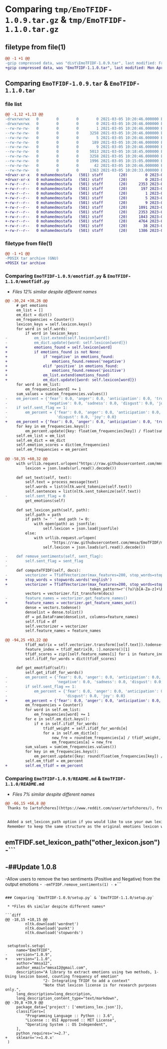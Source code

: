 # Comparing `tmp/EmoTFIDF-1.0.9.tar.gz` & `tmp/EmoTFIDF-1.1.0.tar.gz`

## filetype from file(1)

```diff
@@ -1 +1 @@
-gzip compressed data, was "dist\EmoTFIDF-1.0.9.tar", last modified: Fri Mar  5 10:20:46 2021, max compression
+gzip compressed data, was "EmoTFIDF-1.1.0.tar", last modified: Mon Apr 17 21:01:59 2023, max compression
```

## Comparing `EmoTFIDF-1.0.9.tar` & `EmoTFIDF-1.1.0.tar`

### file list

```diff
@@ -1,12 +1,13 @@
-drwxrwxrwx   0        0        0        0 2021-03-05 10:20:46.000000 EmoTFIDF-1.0.9/
-drwxrwxrwx   0        0        0        0 2021-03-05 10:20:46.000000 EmoTFIDF-1.0.9/EmoTFIDF.egg-info/
--rw-rw-rw-   0        0        0        1 2021-03-05 10:20:46.000000 EmoTFIDF-1.0.9/EmoTFIDF.egg-info/dependency_links.txt
--rw-rw-rw-   0        0        0     3258 2021-03-05 10:20:46.000000 EmoTFIDF-1.0.9/EmoTFIDF.egg-info/PKG-INFO
--rw-rw-rw-   0        0        0        5 2021-03-05 10:20:46.000000 EmoTFIDF-1.0.9/EmoTFIDF.egg-info/requires.txt
--rw-rw-rw-   0        0        0      189 2021-03-05 10:20:46.000000 EmoTFIDF-1.0.9/EmoTFIDF.egg-info/SOURCES.txt
--rw-rw-rw-   0        0        0        9 2021-03-05 10:20:46.000000 EmoTFIDF-1.0.9/EmoTFIDF.egg-info/top_level.txt
--rw-rw-rw-   0        0        0     5013 2021-03-05 10:18:45.000000 EmoTFIDF-1.0.9/emotfidf.py
--rw-rw-rw-   0        0        0     3258 2021-03-05 10:20:46.000000 EmoTFIDF-1.0.9/PKG-INFO
--rw-rw-rw-   0        0        0     1996 2021-03-05 10:15:05.000000 EmoTFIDF-1.0.9/README.md
--rw-rw-rw-   0        0        0       42 2021-03-05 10:20:46.000000 EmoTFIDF-1.0.9/setup.cfg
--rw-rw-rw-   0        0        0     1363 2021-03-05 10:20:33.000000 EmoTFIDF-1.0.9/setup.py
+drwxr-xr-x   0 mohamedmostafa   (501) staff       (20)        0 2023-04-17 21:01:59.100029 EmoTFIDF-1.1.0/
+drwxr-xr-x   0 mohamedmostafa   (501) staff       (20)        0 2023-04-17 21:01:59.099578 EmoTFIDF-1.1.0/EmoTFIDF.egg-info/
+-rw-r--r--   0 mohamedmostafa   (501) staff       (20)     2353 2023-04-17 21:01:59.000000 EmoTFIDF-1.1.0/EmoTFIDF.egg-info/PKG-INFO
+-rw-r--r--   0 mohamedmostafa   (501) staff       (20)      197 2023-04-17 21:01:59.000000 EmoTFIDF-1.1.0/EmoTFIDF.egg-info/SOURCES.txt
+-rw-r--r--   0 mohamedmostafa   (501) staff       (20)        1 2023-04-17 21:01:59.000000 EmoTFIDF-1.1.0/EmoTFIDF.egg-info/dependency_links.txt
+-rw-r--r--   0 mohamedmostafa   (501) staff       (20)        5 2023-04-17 21:01:59.000000 EmoTFIDF-1.1.0/EmoTFIDF.egg-info/requires.txt
+-rw-r--r--   0 mohamedmostafa   (501) staff       (20)        9 2023-04-17 21:01:59.000000 EmoTFIDF-1.1.0/EmoTFIDF.egg-info/top_level.txt
+-rw-r--r--   0 mohamedmostafa   (501) staff       (20)     1091 2023-04-15 10:32:28.000000 EmoTFIDF-1.1.0/LICENSE
+-rw-r--r--   0 mohamedmostafa   (501) staff       (20)     2353 2023-04-17 21:01:59.099823 EmoTFIDF-1.1.0/PKG-INFO
+-rw-r--r--   0 mohamedmostafa   (501) staff       (20)     1843 2023-04-15 10:32:28.000000 EmoTFIDF-1.1.0/README.md
+-rw-r--r--   0 mohamedmostafa   (501) staff       (20)     4764 2023-04-17 17:02:30.000000 EmoTFIDF-1.1.0/emotfidf.py
+-rw-r--r--   0 mohamedmostafa   (501) staff       (20)       38 2023-04-17 21:01:59.100084 EmoTFIDF-1.1.0/setup.cfg
+-rw-r--r--   0 mohamedmostafa   (501) staff       (20)     1386 2023-04-17 21:01:51.000000 EmoTFIDF-1.1.0/setup.py
```

### filetype from file(1)

```diff
@@ -1 +1 @@
-POSIX tar archive (GNU)
+POSIX tar archive
```

### Comparing `EmoTFIDF-1.0.9/emotfidf.py` & `EmoTFIDF-1.1.0/emotfidf.py`

 * *Files 12% similar despite different names*

```diff
@@ -30,24 +30,26 @@
     # get emotions
     em_list = []
     em_dict = dict()
     em_frequencies = Counter()
     lexicon_keys = self.lexicon.keys()
     for word in self.words:
         if word in lexicon_keys:
-            em_list.extend(self.lexicon[word])
-            em_dict.update({word: self.lexicon[word]})
+            emotions_found = self.lexicon[word]
+            if emotions_found is not None:
+                if 'negative' in emotions_found:
+                    emotions_found.remove('negative')
+                elif 'positive' in emotions_found:
+                    emotions_found.remove('positive')
+                em_list.extend(emotions_found)
+                em_dict.update({word: self.lexicon[word]})
     for word in em_list:
         em_frequencies[word] += 1
     sum_values = sum(em_frequencies.values())
-    em_percent = {'fear': 0.0, 'anger': 0.0, 'anticipation': 0.0, 'trust': 0.0, 'surprise': 0.0, 'positive': 0.0,
-                  'negative': 0.0, 'sadness': 0.0, 'disgust': 0.0, 'joy': 0.0}
-    if self.sent_flag == 1:
-        em_percent = {'fear': 0.0, 'anger': 0.0, 'anticipation': 0.0, 'trust': 0.0, 'surprise': 0.0, 'sadness': 0.0,
-                      'disgust': 0.0, 'joy': 0.0}
+    em_percent = {'fear': 0.0, 'anger': 0.0, 'anticipation': 0.0, 'trust': 0.0, 'surprise': 0.0,'sadness': 0.0, 'disgust': 0.0, 'joy': 0.0}
     for key in em_frequencies.keys():
         em_percent.update({key: float(em_frequencies[key]) / float(sum_values)})
     self.em_list = em_list
     self.em_dict = em_dict
     self.emotion_scores = dict(em_frequencies)
     self.em_frequencies = em_percent
 
@@ -58,35 +60,32 @@
     with urllib.request.urlopen("https://raw.githubusercontent.com/mmsa/EmoTFIDF/main/emotions_lex.json") as url:
         lexicon = json.loads(url.read().decode())
 
     def set_text(self, text):
         self.text = process_message(text)
         self.words = list(nltk.word_tokenize(self.text))
         self.sentences = list(nltk.sent_tokenize(self.text))
-        self.sent_flag = 0
         get_emotions(self)
 
     def set_lexicon_path(self, path):
         self.path = path
         if path != ' ' and path != 0:
             with open(path) as jsonfile:
                 self.lexicon = json.load(jsonfile)
         else:
             with urllib.request.urlopen(
                     "https://raw.githubusercontent.com/mmsa/EmoTFIDF/main/emotions_lex.json") as url:
                 self.lexicon = json.loads(url.read().decode())
 
-    def remove_sentiments(self, sent_flag):
-        self.sent_flag = sent_flag
-
     def computeTFIDF(self, docs):
-        vectorizer = TfidfVectorizer(max_features=200, stop_words=stopwords.words('english'),
+        stop_words = stopwords.words('english')
+        vectorizer = TfidfVectorizer(max_features=200, stop_words=stop_words,
                                      token_pattern=r'(?u)\b[A-Za-z]+\b')
         vectors = vectorizer.fit_transform(docs)
-        feature_names = vectorizer.get_feature_names()
+        feature_names = vectorizer.get_feature_names_out()
         dense = vectors.todense()
         denselist = dense.tolist()
         df = pd.DataFrame(denselist, columns=feature_names)
         self.tfid = df
         self.vectorizer = vectorizer
         self.feature_names = feature_names
 
@@ -94,25 +93,22 @@
         tfidf_matrix = self.vectorizer.transform([self.text]).todense()
         feature_index = tfidf_matrix[0, :].nonzero()[1]
         tfidf_scores = zip([self.feature_names[i] for i in feature_index], [tfidf_matrix[0, x] for x in feature_index])
         self.ifidf_for_words = dict(tfidf_scores)
 
     def get_emotfidf(self):
         self.get_ifidf_for_words()
-        em_percent = {'fear': 0.0, 'anger': 0.0, 'anticipation': 0.0, 'trust': 0.0, 'surprise': 0.0, 'positive': 0.0,
-                      'negative': 0.0, 'sadness': 0.0, 'disgust': 0.0, 'joy': 0.0}
-        if self.sent_flag == 1:
-            em_percent = {'fear': 0.0, 'anger': 0.0, 'anticipation': 0.0, 'trust': 0.0, 'surprise': 0.0, 'sadness': 0.0,
-                          'disgust': 0.0, 'joy': 0.0}
+        em_percent = {'fear': 0.0, 'anger': 0.0, 'anticipation': 0.0, 'trust': 0.0, 'surprise': 0.0,'sadness': 0.0, 'disgust': 0.0, 'joy': 0.0}
         em_frequencies = Counter()
         for word in self.em_list:
             em_frequencies[word] += 1
         for e in self.em_dict.keys():
             if e in self.ifidf_for_words:
                 tfidf_weight = self.ifidf_for_words[e]
                 for a in self.em_dict[e]:
                     new_fre = round(em_frequencies[a] / tfidf_weight, 2)
                     em_frequencies[a] = new_fre
         sum_values = sum(em_frequencies.values())
         for key in em_frequencies.keys():
             em_percent.update({key: round(float(em_frequencies[key]) / float(sum_values), 3)})
         self.em_tfidf = em_percent
+        self.em_tfidf = em_percent
```

### Comparing `EmoTFIDF-1.0.9/README.md` & `EmoTFIDF-1.1.0/README.md`

 * *Files 7% similar despite different names*

```diff
@@ -66,15 +66,8 @@
 Thanks to [artofchores](https://www.reddit.com/user/artofchores/), from Reddit for his feedback.
 
 
 Added a set_lexicon_path option if you would like to use your own lexicon
 Remember to keep the same structure as the original emotions lexicon which located [here](https://raw.githubusercontent.com/mmsa/EmoTFIDF/main/emotions_lex.json)
 ```
 emTFIDF.set_lexicon_path("other_lexicon.json")
-```
-
-##Update 1.0.8
-
-Allow users to remove the two sentiments (Positive and Negative) from the output emotions
-```
-emTFIDF.remove_sentiments(1)
-```
+```
```

### Comparing `EmoTFIDF-1.0.9/setup.py` & `EmoTFIDF-1.1.0/setup.py`

 * *Files 6% similar despite different names*

```diff
@@ -18,15 +18,15 @@
         nltk.download('wordnet')
         nltk.download('punkt')
         nltk.download('stopwords')
 
 
 setuptools.setup(
     name="EmoTFIDF",
-    version="1.0.9",
+    version="1.1.0",
     author="mmsa12",
     author_email="mmsa12@gmail.com",
     description="A library to extract emotions using two methods, 1- Using lexicon based, counting frequency of emotion"
                 "2- Integrating TFIDF to add a context"
                 "Note that lexicon license is for research purposes only.",
     long_description=long_description,
     long_description_content_type="text/markdown",
@@ -39,8 +39,9 @@
     package_data={'project': ['emotions_lex.json']},
     classifiers=[
         "Programming Language :: Python :: 3.6",
         "License :: OSI Approved :: MIT License",
         "Operating System :: OS Independent",
     ],
     python_requires='>=2.7',
+    sklearn='>=1.0.x'
 )
```

